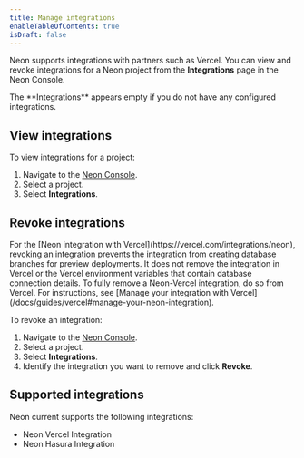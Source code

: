 ```yaml
---
title: Manage integrations
enableTableOfContents: true
isDraft: false
---
```


Neon supports integrations with partners such as Vercel. You can view and revoke integrations for a Neon project from the **Integrations** page in the Neon Console.

<Admonition type="note">
The **Integrations** appears empty if you do not have any configured integrations.
</Admonition>

## View integrations

To view integrations for a project:

1. Navigate to the [Neon Console](https://console.neon.tech).
1. Select a project.
1. Select **Integrations**.

## Revoke integrations

<Admonition type="note">
For the [Neon integration with Vercel](https://vercel.com/integrations/neon), revoking an integration prevents the integration from creating database branches for preview deployments. It does not remove the integration in Vercel or the Vercel environment variables that contain database connection details. To fully remove a Neon-Vercel integration, do so from Vercel. For instructions, see [Manage your integration with Vercel](/docs/guides/vercel#manage-your-neon-integration).
</Admonition>

To revoke an integration:

1. Navigate to the [Neon Console](https://console.neon.tech).
1. Select a project.
1. Select **Integrations**.
1. Identify the integration you want to remove and click **Revoke**.

## Supported integrations

Neon current supports the following integrations:

- Neon Vercel Integration
- Neon Hasura Integration
